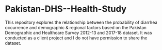 # Pakistan-DHS--Health-Study
This repository explores the relationship between the probability of diarrhea occurrence and demographic & regional factors based on the Pakistan Demographic and Healthcare Survey 2012-13 and 2017-18 dataset. It was conducted as a client project and I do not have permission to share the dataset.
